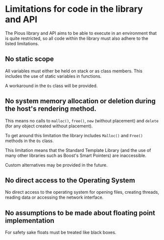 # Limitations for code in the library and API

The Pious library and API aims to be able to execute in an environment
that is quite restricted, so all code within the library must also
adhere to the listed limitations.

## No static scope

All variables must either be held on stack or as class members. This
includes the use of static variables in functions.

A workaround in the `Os` class will be provided.

## No system memory allocation or deletion during the host's rendering method.

This means no calls to `malloc()`, `free()`, `new` (without placement)
and `delete` (for any object created without placement).
 
To get around this limitation the library includes `Malloc()` and
`Free()` methods in the `Os` class.

This limitation means that the Standard Template Library (and the use
of many other libraries such as Boost's Smart Pointers) are
inaccessible.

Custom alternatives may be provided in the future.

## No direct access to the Operating System

No direct access to the operating system for opening files, creating
threads, reading data or accessing the network interface.

## No assumptions to be made about floating point implementation

For safety sake floats must be treated like black boxes.

[Rack Extension]: https://www.propellerheads.se/reason/rack-extensions